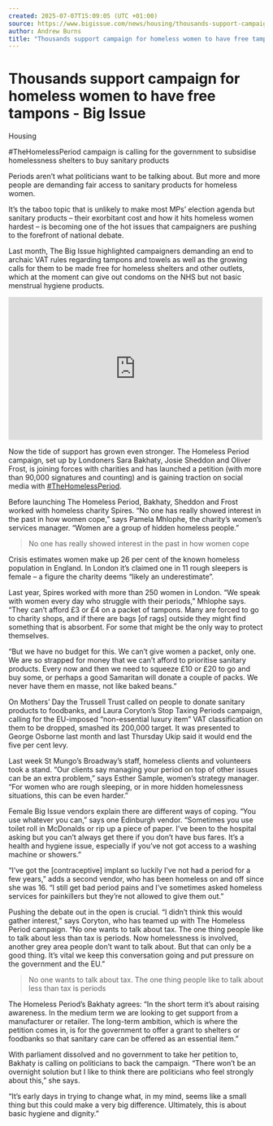 ```yaml
---
created: 2025-07-07T15:09:05 (UTC +01:00)
source: https://www.bigissue.com/news/housing/thousands-support-campaign-homeless-women-free-tampons/
author: Andrew Burns
title: "Thousands support campaign for homeless women to have free tampons - Big Issue"
---
```


# Thousands support campaign for homeless women to have free tampons - Big Issue

Housing

#TheHomelessPeriod campaign is calling for the government to subsidise homelessness shelters to buy sanitary products

Periods aren’t what politicians want to be talking about. But more and more people are demanding fair access to sanitary products for homeless women.

It’s the taboo topic that is unlikely to make most MPs’ election agenda but sanitary products – their exorbitant cost and how it hits homeless women hardest – is becoming one of the hot issues that campaigners are pushing to the forefront of national debate.

Last month, The Big Issue highlighted campaigners demanding an end to archaic VAT rules regarding tampons and towels as well as the growing calls for them to be made free for homeless shelters and other outlets, which at the moment can give out condoms on the NHS but not basic menstrual hygiene products.

<iframe title="The Homeless Period" width="500" height="281" src="https://www.youtube.com/embed/egDmmfKj7Zs?feature=oembed&amp;enablejsapi=1&amp;origin=https%3A%2F%2Fwww.bigissue.com" frameborder="0" allow="accelerometer; autoplay; clipboard-write; encrypted-media; gyroscope; picture-in-picture; web-share" referrerpolicy="strict-origin-when-cross-origin" allowfullscreen="" enablejsapi="true" id="widget2" data-gtm-yt-inspected-11926248_138="true" data-gtm-yt-inspected-16="true"></iframe>

Now the tide of support has grown even stronger. The Homeless Period campaign, set up by Londoners Sara Bakhaty, Josie Sheddon and Oliver Frost, is joining forces with charities and has launched a petition (with more than 90,000 signatures and counting) and is gaining traction on social media with [#TheHomelessPeriod](http://thehomelessperiod.com/).

Before launching The Homeless Period, Bakhaty, Sheddon and Frost worked with homeless charity Spires. “No one has really showed interest in the past in how women cope,” says Pamela Mhlophe, the charity’s women’s services manager. “Women are a group of hidden homeless people.”

> No one has really showed interest in the past in how women cope

Crisis estimates women make up 26 per cent of the known homeless population in England. In London it’s claimed one in 11 rough sleepers is female – a figure the charity deems “likely an underestimate”.

Last year, Spires worked with more than 250 women in London. “We speak with women every day who struggle with their periods,” Mhlophe says. “They can’t afford £3 or £4 on a packet of tampons. Many are forced to go to charity shops, and if there are bags \[of rags\] outside they might find something that is absorbent. For some that might be the only way to protect themselves.

“But we have no budget for this. We can’t give women a packet, only one. We are so strapped for money that we can’t afford to prioritise sanitary products. Every now and then we need to squeeze £10 or £20 to go and buy some, or perhaps a good Samaritan will donate a couple of packs. We never have them en masse, not like baked beans.”

[](https://bigissue.bike/?utm_source=TBI&utm_medium=website&utm_campaign=ebikes)

On Mothers’ Day the Trussell Trust called on people to donate sanitary products to foodbanks, and Laura Coryton’s Stop Taxing Periods campaign, calling for the EU-imposed “non-essential luxury item” VAT classification on them to be dropped, smashed its 200,000 target. It was presented to George Osborne last month and last Thursday Ukip said it would end the five per cent levy.

Last week St Mungo’s Broadway’s staff, homeless clients and volunteers took a stand. “Our clients say managing your period on top of other issues can be an extra problem,” says Esther Sample, women’s strategy manager. “For women who are rough sleeping, or in more hidden homelessness situations, this can be even harder.”

Female Big Issue vendors explain there are different ways of coping. “You use whatever you can,” says one Edinburgh vendor. “Sometimes you use toilet roll in McDonalds or rip up a piece of paper. I’ve been to the hospital asking but you can’t always get there if you don’t have bus fares. It’s a health and hygiene issue, especially if you’ve not got access to a washing machine or showers.”

“I’ve got the \[contraceptive\] implant so luckily I’ve not had a period for a few years,” adds a second vendor, who has been homeless on and off since she was 16. “I still get bad period pains and I’ve sometimes asked homeless services for painkillers but they’re not allowed to give them out.”

Pushing the debate out in the open is crucial. “I didn’t think this would gather interest,” says Coryton, who has teamed up with The Homeless Period campaign. “No one wants to talk about tax. The one thing people like to talk about less than tax is periods. Now homelessness is involved, another grey area people don’t want to talk about. But that can only be a good thing. It’s vital we keep this conversation going and put pressure on the government and the EU.”

> No one wants to talk about tax. The one thing people like to talk about less than tax is periods

The Homeless Period’s Bakhaty agrees: “In the short term it’s about raising awareness. In the medium term we are looking to get support from a manufacturer or retailer. The long-term ambition, which is where the petition comes in, is for the government to offer a grant to shelters or foodbanks so that sanitary care can be offered as an essential item.”

With parliament dissolved and no government to take her petition to, Bakhaty is calling on politicians to back the campaign. “There won’t be an overnight solution but I like to think there are politicians who feel strongly about this,” she says.

“It’s early days in trying to change what, in my mind, seems like a small thing but this could make a very big difference. Ultimately, this is about basic hygiene and dignity.”
